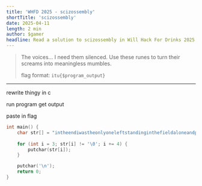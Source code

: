 ```yaml
---
title: 'WHFD 2025 - scizossembly'
shortTitle: 'scizossembly'
date: 2025-04-11
length: 2 min
author: $gamer
headline: Read a solution to scizossembly in Will Hack For Drinks 2025
---
```


> The voices... I need them silenced. Use these runes to turn their screams into
> meaningless mumbles.
>
> flag format: `itu{$program_output}`

---

rewrite thingy in c

run program get output

paste in flag

```c
int main() {
    char str[] = "intheendiwastheonlyoneleftstandinginthefieldaloneandpowerlessbutasiassembledmylastwordsicarriedintothefiremylastpunchfilledwithsoul";
    
    for (int i = 3; str[i] != '\0'; i += 4) {
        putchar(str[i]);
    }

    putchar('\n');
    return 0;
}
```
